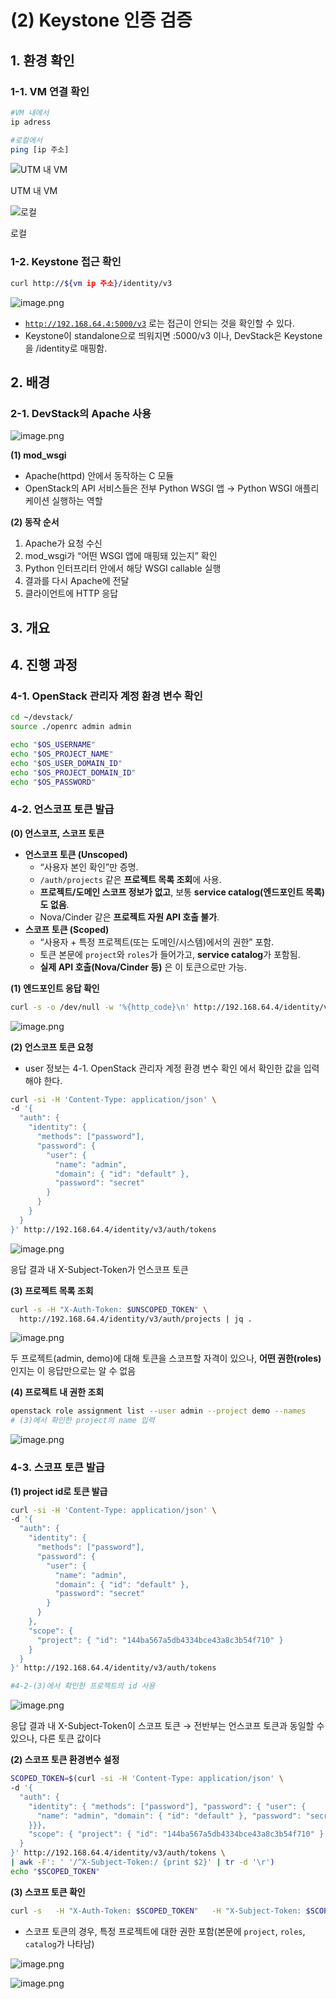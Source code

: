 # (2) Keystone 인증 검증

## 1. 환경 확인

### 1-1. VM 연결 확인

```bash
#VM 내에서 
ip adress

#로컬에서 
ping [ip 주소]
```

![UTM 내 VM ]((2)%20Keystone%20%EC%9D%B8%EC%A6%9D%20%EA%B2%80%EC%A6%9D%20253e19595aec80819c1dfcdf9b0b70e4/8d23ff59-8c40-41bb-88aa-88a0d2ba087c.png)

UTM 내 VM 

![로컬]((2)%20Keystone%20%EC%9D%B8%EC%A6%9D%20%EA%B2%80%EC%A6%9D%20253e19595aec80819c1dfcdf9b0b70e4/KakaoTalk_Photo_2025-08-19-00-54-56.png)

로컬

### 1-2. Keystone 접근 확인

```bash
curl http://${vm ip 주소}/identity/v3
```

![image.png]((2)%20Keystone%20%EC%9D%B8%EC%A6%9D%20%EA%B2%80%EC%A6%9D%20253e19595aec80819c1dfcdf9b0b70e4/image.png)

- [`http://192.168.64.4:5000/v3`](http://192.168.64.4:5000/v3로는) 로는 접근이 안되는 것을 확인할 수 있다.
- Keystone이 standalone으로 띄워지면 <host>:5000/v3 이나,
DevStack은 Keystone을 /identity로 매핑함.

## 2. 배경

### 2-1. DevStack의 Apache 사용

![image.png]((2)%20Keystone%20%EC%9D%B8%EC%A6%9D%20%EA%B2%80%EC%A6%9D%20253e19595aec80819c1dfcdf9b0b70e4/image%201.png)

**(1) mod_wsgi**

- Apache(httpd) 안에서 동작하는 C 모듈
- OpenStack의 API 서비스들은 전부 Python WSGI 앱 → Python WSGI 애플리케이션 실행하는 역할

**(2) 동작 순서** 

1. Apache가 요청 수신
2. mod_wsgi가 “어떤 WSGI 앱에 매핑돼 있는지” 확인
3. Python 인터프리터 안에서 해당 WSGI callable 실행
4. 결과를 다시 Apache에 전달
5. 클라이언트에 HTTP 응답

## 3. 개요

## 4. 진행 과정

### 4-1. OpenStack 관리자 계정 환경 변수 확인

```bash
cd ~/devstack/
source ./openrc admin admin

echo "$OS_USERNAME"
echo "$OS_PROJECT_NAME"
echo "$OS_USER_DOMAIN_ID"
echo "$OS_PROJECT_DOMAIN_ID"
echo "$OS_PASSWORD"
```

### 4-2. 언스코프 토큰 발급

**(0) 언스코프, 스코프 토큰**

- **언스코프 토큰 (Unscoped)**
    - “사용자 본인 확인”만 증명.
    - `/auth/projects` 같은 **프로젝트 목록 조회**에 사용.
    - **프로젝트/도메인 스코프 정보가 없고**, 보통 **service catalog(엔드포인트 목록)도 없음**.
    - Nova/Cinder 같은 **프로젝트 자원 API 호출 불가**.
- **스코프 토큰 (Scoped)**
    - “사용자 + 특정 프로젝트(또는 도메인/시스템)에서의 권한” 포함.
    - 토큰 본문에 `project`와 `roles`가 들어가고, **service catalog**가 포함됨.
    - **실제 API 호출(Nova/Cinder 등)** 은 이 토큰으로만 가능.

**(1) 엔드포인트 응답 확인**

```bash
curl -s -o /dev/null -w '%{http_code}\n' http://192.168.64.4/identity/v3
```

![image.png]((2)%20Keystone%20%EC%9D%B8%EC%A6%9D%20%EA%B2%80%EC%A6%9D%20253e19595aec80819c1dfcdf9b0b70e4/image%202.png)

**(2) 언스코프 토큰 요청**

- user 정보는 4-1. OpenStack 관리자 계정 환경 변수 확인 에서 확인한 값을 입력해야 한다.

```bash
curl -si -H 'Content-Type: application/json' \
-d '{
  "auth": {
    "identity": {
      "methods": ["password"],
      "password": {
        "user": {
          "name": "admin",
          "domain": { "id": "default" },
          "password": "secret"
        }
      }
    }
  }
}' http://192.168.64.4/identity/v3/auth/tokens
```

![image.png]((2)%20Keystone%20%EC%9D%B8%EC%A6%9D%20%EA%B2%80%EC%A6%9D%20253e19595aec80819c1dfcdf9b0b70e4/image%203.png)

응답 결과 내 X-Subject-Token가 언스코프 토큰

**(3) 프로젝트 목록 조회**

```bash
curl -s -H "X-Auth-Token: $UNSCOPED_TOKEN" \
  http://192.168.64.4/identity/v3/auth/projects | jq .
```

![image.png]((2)%20Keystone%20%EC%9D%B8%EC%A6%9D%20%EA%B2%80%EC%A6%9D%20253e19595aec80819c1dfcdf9b0b70e4/image%204.png)

두 프로젝트(admin, demo)에 대해 토큰을 스코프할 자격이 있으나, **어떤 권한(roles)** 인지는 이 응답만으로는 알 수 없음

**(4) 프로젝트 내 권한 조회**

```bash
openstack role assignment list --user admin --project demo --names
# (3)에서 확인한 project의 name 입력
```

![image.png]((2)%20Keystone%20%EC%9D%B8%EC%A6%9D%20%EA%B2%80%EC%A6%9D%20253e19595aec80819c1dfcdf9b0b70e4/image%205.png)

### 4-3. 스코프 토큰 발급

**(1) project id로 토큰 발급** 

```bash
curl -si -H 'Content-Type: application/json' \
-d '{
  "auth": {
    "identity": {
      "methods": ["password"],
      "password": {
        "user": {
          "name": "admin",
          "domain": { "id": "default" },
          "password": "secret"
        }
      }
    },
    "scope": {
      "project": { "id": "144ba567a5db4334bce43a8c3b54f710" }
    }
  }
}' http://192.168.64.4/identity/v3/auth/tokens

#4-2-(3)에서 확인한 프로젝트의 id 사용 
```

![image.png]((2)%20Keystone%20%EC%9D%B8%EC%A6%9D%20%EA%B2%80%EC%A6%9D%20253e19595aec80819c1dfcdf9b0b70e4/image%206.png)

응답 결과 내 X-Subject-Token이 스코프 토큰 → 전반부는 언스코프 토큰과 동일할 수 있으나, 다른 토큰 값이다

**(2) 스코프 토큰 환경변수 설정** 

```bash
SCOPED_TOKEN=$(curl -si -H 'Content-Type: application/json' \
-d '{
  "auth": {
    "identity": { "methods": ["password"], "password": { "user": {
      "name": "admin", "domain": { "id": "default" }, "password": "secret"
    }}},
    "scope": { "project": { "id": "144ba567a5db4334bce43a8c3b54f710" } }
  }
}' http://192.168.64.4/identity/v3/auth/tokens \
| awk -F': ' '/^X-Subject-Token:/ {print $2}' | tr -d '\r')
echo "$SCOPED_TOKEN"
```

**(3) 스코프 토큰 확인**

```bash
curl -s   -H "X-Auth-Token: $SCOPED_TOKEN"   -H "X-Subject-Token: $SCOPED_TOKEN"   [http://192.168.64.4/identity/v3/auth/tokens](http://192.168.64.4/identity/v3/auth/tokens) | jq .
```

- 스코프 토큰의 경우, 특정 프로젝트에 대한 권한 포함(본문에 `project`, `roles`, `catalog`가 나타남)

![image.png]((2)%20Keystone%20%EC%9D%B8%EC%A6%9D%20%EA%B2%80%EC%A6%9D%20253e19595aec80819c1dfcdf9b0b70e4/image%207.png)

![image.png]((2)%20Keystone%20%EC%9D%B8%EC%A6%9D%20%EA%B2%80%EC%A6%9D%20253e19595aec80819c1dfcdf9b0b70e4/d28ffa3b-b58e-4f8b-9d8e-39df77530c9a.png)
